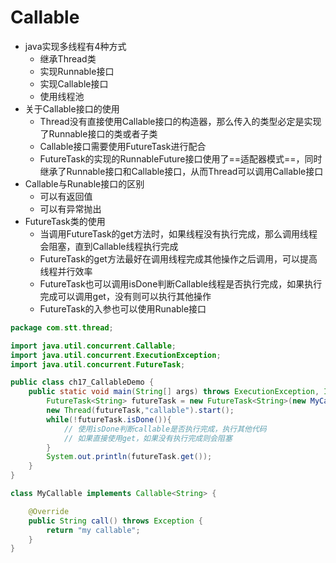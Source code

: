 # Callable

- java实现多线程有4种方式
  - 继承Thread类
  - 实现Runnable接口
  - 实现Callable接口
  - 使用线程池
- 关于Callable接口的使用
  - Thread没有直接使用Callable接口的构造器，那么传入的类型必定是实现了Runnable接口的类或者子类
  - Callable接口需要使用FutureTask进行配合
  - FutureTask的实现的RunnableFuture接口使用了==适配器模式==，同时继承了Runnable接口和Callable接口，从而Thread可以调用Callable接口
- Callable与Runable接口的区别
  - 可以有返回值
  - 可以有异常抛出
- FutureTask类的使用
  - 当调用FutureTask的get方法时，如果线程没有执行完成，那么调用线程会阻塞，直到Callable线程执行完成
  - FutureTask的get方法最好在调用线程完成其他操作之后调用，可以提高线程并行效率
  - FutureTask也可以调用isDone判断Callable线程是否执行完成，如果执行完成可以调用get，没有则可以执行其他操作
  - FutureTask的入参也可以使用Runable接口

```java
package com.stt.thread;

import java.util.concurrent.Callable;
import java.util.concurrent.ExecutionException;
import java.util.concurrent.FutureTask;

public class ch17_CallableDemo {
	public static void main(String[] args) throws ExecutionException, InterruptedException {
		FutureTask<String> futureTask = new FutureTask<String>(new MyCallable());
		new Thread(futureTask,"callable").start();
		while(!futureTask.isDone()){
			// 使用isDone判断callable是否执行完成，执行其他代码
			// 如果直接使用get，如果没有执行完成则会阻塞
		}
		System.out.println(futureTask.get());
	}
}

class MyCallable implements Callable<String> {

	@Override
	public String call() throws Exception {
		return "my callable";
	}
}
```


